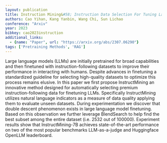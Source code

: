 ```yaml
---
layout: publication
title: Instruction Mining&#58; Instruction Data Selection For Tuning Large Language Models
authors: Cao Yihan, Kang Yanbin, Wang Chi, Sun Lichao
conference: "Arxiv"
year: 2023
bibkey: cao2023instruction
additional_links:
  - {name: "Paper", url: "https://arxiv.org/abs/2307.06290"}
tags: ['Pretraining Methods', 'RAG']
---
```

Large language models (LLMs) are initially pretrained for broad capabilities and then finetuned with instruction-following datasets to improve their performance in interacting with humans. Despite advances in finetuning a standardized guideline for selecting high-quality datasets to optimize this process remains elusive. In this paper we first propose InstructMining an innovative method designed for automatically selecting premium instruction-following data for finetuning LLMs. Specifically InstructMining utilizes natural language indicators as a measure of data quality applying them to evaluate unseen datasets. During experimentation we discover that double descent phenomenon exists in large language model finetuning. Based on this observation we further leverage BlendSearch to help find the best subset among the entire dataset (i.e. 2532 out of 100000). Experiment results show that InstructMining-7B achieves state-of-the-art performance on two of the most popular benchmarks LLM-as-a-judge and Huggingface OpenLLM leaderboard.
